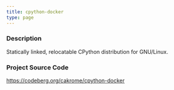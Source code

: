 ```yaml
---
title: cpython-docker
type: page
---
```


### Description

Statically linked, relocatable CPython distribution for GNU/Linux.

### Project Source Code

https://codeberg.org/cakrome/cpython-docker
